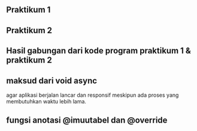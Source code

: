 ## Praktikum 1

## Praktikum 2

## Hasil gabungan dari kode program praktikum 1 & praktikum 2


## maksud dari void async 
agar aplikasi berjalan lancar dan responsif meskipun ada proses yang membutuhkan waktu lebih lama.

## fungsi anotasi @imuutabel dan @override
